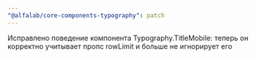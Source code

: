 ```yaml
---
"@alfalab/core-components-typography": patch
---
```


Исправлено поведение компонента Typography.TitleMobile: теперь он корректно учитывает пропс rowLimit и больше не игнорирует его
